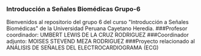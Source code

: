 ### Introducción a Señales Biomédicas Grupo-6
Bienvenidos al repositorio del grupo 6 del curso "Introducción a Señales Biomédicas" de la Universidad Peruana Cayetano Heredia.
###Profesor coordinador: UMBERT LEWIS DE LA CRUZ RODRIGUEZ
###Coordinador adjunto: MOISES STEVEND MEZA RODRIGUEZ
###Proyecto relacionado al ANÁLISIS DE SEÑALES DEL ELECTROCARDIOGRAMA (ECG)

